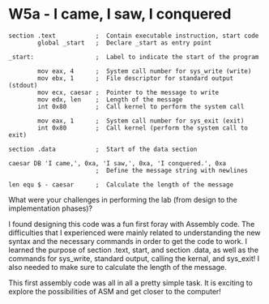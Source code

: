 
# W5a - I came, I saw, I conquered

```assembly
section .text           ;  Contain executable instruction, start code 
        global _start   ;  Declare _start as entry point

_start:                 ;  Label to indicate the start of the program

        mov eax, 4      ;  System call number for sys_write (write)
        mov ebx, 1      ;  File descriptor for standard output (stdout)
        mov ecx, caesar ;  Pointer to the message to write
        mov edx, len    ;  Length of the message
        int 0x80        ;  Call kernel to perform the system call

        mov eax, 1      ;  System call number for sys_exit (exit)
        int 0x80        ;  Call kernel (perform the system call to exit)

section .data           ;  Start of the data section

caesar DB 'I came,', 0xa, 'I saw,', 0xa, 'I conquered.', 0xa    
                        ;  Define the message string with newlines

len equ $ - caesar      ;  Calculate the length of the message

```
What were your challenges in performing the lab (from design to the implementation phases)?

I found designing this code was a fun first foray with Assembly code. The difficulties that I experienced were mainly related to understanding the new syntax and the necessary commands in order to get the code to work. I learned the purpose of section .text, start, and section .data, as well as the commands for sys_write, standard output, calling the kernal, and sys_exit! I also needed to make sure to calculate the length of the message. 



This first assembly code was all in all a pretty simple task. It is exciting to explore the possibilities of ASM and get closer to the computer!  


